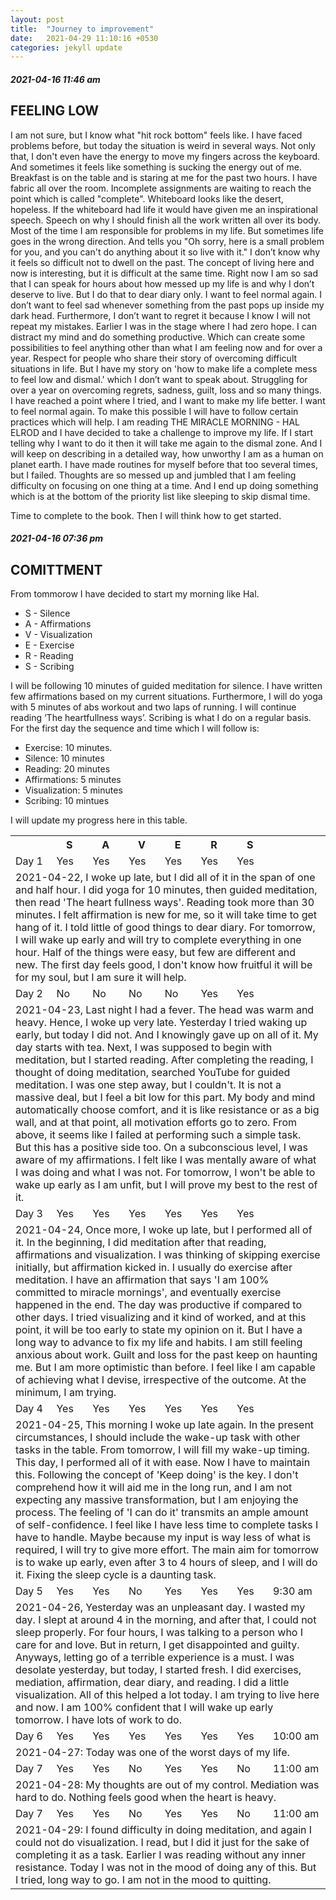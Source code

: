 ```yaml
---
layout: post
title:  "Journey to improvement"
date:   2021-04-29 11:10:16 +0530
categories: jekyll update
--- 
```

##### 2021-04-16 11:46 am
## FEELING LOW
I am not sure, but I know what "hit rock bottom" feels like. I have faced problems before, but today the situation is weird in several ways. Not only that, I don't even have the energy to move my fingers across the keyboard. And sometimes it feels like something is sucking the energy out of me. Breakfast is on the table and is staring at me for the past two hours. I have fabric all over the room. Incomplete assignments are waiting to reach the point which is called "complete". Whiteboard looks like the desert, hopeless. If the whiteboard had life it would have given me an inspirational speech. Speech on why I should finish all the work written all over its body. Most of the time I am responsible for problems in my life. But sometimes life goes in the wrong direction. And tells you "Oh sorry, here is a small problem for you, and you can't do anything about it so live with it."  I don’t know why it feels so difficult not to dwell on the past. The concept of living here and now is interesting, but it is difficult at the same time.  Right now I am so sad that I can speak for hours about how messed up my life is and why I don’t deserve to live. But I do that to dear diary only.  I want to feel normal again. I don’t want to feel sad whenever something from the past pops up inside my dark head. Furthermore, I don’t want to regret it because I know I will not repeat my mistakes. Earlier I was in the stage where I had zero hope. I can distract my mind and do something productive. Which can create some possibilities to feel anything other than what I am feeling now and for over a year.   Respect for people who share their story of overcoming difficult situations in life. But I have my story on 'how to make life a complete mess to feel low and dismal.' which I don’t want to speak about. Struggling for over a year on overcoming regrets, sadness, guilt, loss and so many things. I have reached a point where I tried, and I want to make my life better. I want to feel normal again. To make this possible I will have to follow certain practices which will help.   I am reading THE MIRACLE MORNING - HAL ELROD and I have decided to take a challenge to improve my life. If I start telling why I want to do it then it will take me again to the dismal zone. And I will keep on describing in a detailed way, how unworthy I am as a human on planet earth. I have made routines for myself before that too several times, but I failed. Thoughts are so messed up and jumbled that I am feeling difficulty on focusing on one thing at a time. And I end up doing something which is at the bottom of the priority list like sleeping to skip dismal time.

Time to complete to the book. Then I will think how to get started. 

##### 2021-04-16 07:36 pm

## COMITTMENT

From tommorow I have decided to start my morning like Hal. 
* S - Silence
* A - Affirmations
* V - Visualization
* E - Exercise
* R - Reading
* S - Scribing

I will be following 10 minutes of guided meditation for silence. I have written few affirmations based on my current situations. Furthermore, I will do yoga with 5 minutes of abs workout and two laps of running. I will continue reading ‘The heartfullness ways’. Scribing is what I do on a regular basis. For the first day the sequence and time which I will follow is:
* Exercise: 10 minutes. 
* Silence: 10 minutes
* Reading: 20 minutes
* Affirmations: 5 minutes
* Visualization: 5 minutes
* Scribing: 10 mintues

I will update my progress here in this table. 

<table>
  <tr>
    <th></th>
    <th>S</th>
    <th>A</th>
    <th>V</th>
    <th>E</th>
    <th>R</th>
    <th>S</th>
    <th></th>
  </tr>
  <tr>
    <td>Day 1</td>
    <td>Yes </td>
    <td>Yes </td>
    <td>Yes</td>
    <td>Yes</td>
    <td>Yes</td>
    <td>Yes</td>
  </tr>
  <tr>
    <td colspan="8">2021-04-22, I woke up late, but I did all of it in the span of one and half hour. I did yoga for 10 minutes, then guided meditation, then read 'The heart fullness ways'. Reading took more than 30 minutes. I felt affirmation is new for me, so it will take time to get hang of it. I told little of good things to dear diary. For tomorrow, I will wake up early and will try to complete everything in one hour. Half of the things were easy, but few are different and new. The first day feels good, I don't know how fruitful it will be for my soul, but I am sure it will help.</td>
  
  </tr>
 <tr>
    <td>Day 2</td>
    <td>No</td>
    <td>No</td>
    <td>No</td>
    <td>No</td>
    <td>Yes</td>
    <td>Yes</td>
  </tr>
  <tr>
    <td colspan="8">2021-04-23, Last night I had a fever. The head was warm and heavy. Hence, I woke up very late. Yesterday I tried waking up early, but today I did not. And I knowingly gave up on all of it. My day starts with tea. Next, I was supposed to begin with meditation, but I started reading. After completing the reading, I thought of doing meditation, searched YouTube for guided meditation. I was one step away, but I couldn't. It is not a massive deal, but I feel a bit low for this part. My body and mind automatically choose comfort, and it is like resistance or as a big wall, and at that point, all motivation efforts go to zero. From above, it seems like I failed at performing such a simple task. <br/>
But this has a positive side too. On a subconscious level, I was aware of my affirmations. I felt like I was mentally aware of what I was doing and what I was not. For tomorrow, I won't be able to wake up early as I am unfit, but I will prove my best to the rest of it.</td>
  
  </tr>
  <tr>
    <td>Day 3</td>
    <td>Yes</td>
    <td>Yes</td>
    <td>Yes</td>
    <td>Yes</td>
    <td>Yes</td>
    <td>Yes</td>
  </tr>
  <tr>
    <td colspan="8">2021-04-24, Once more, I woke up late, but I performed all of it. In the beginning, I did meditation after that reading, affirmations and visualization. I was thinking of skipping exercise initially, but affirmation kicked in. I usually do exercise after meditation. I have an affirmation that says 'I am 100% committed to miracle mornings', and eventually exercise happened in the end. The day was productive if compared to other days. I tried visualizing and it kind of worked, and at this point, it will be too early to state my opinion on it. But I have a long way to advance to fix my life and habits. I am still feeling anxious about work. Guilt and loss for the past keep on haunting me. But I am more optimistic than before. I feel like I am capable of achieving what I devise, irrespective of the outcome. At the minimum, I am trying.</td>
  
  </tr>
  <tr>
    <td>Day 4</td>
    <td>Yes</td>
    <td>Yes</td>
    <td>Yes</td>
    <td>Yes</td>
    <td>Yes</td>
    <td>Yes</td>
  </tr>
  <tr>
    <td colspan="8">2021-04-25, This morning I woke up late again. In the present circumstances, I should include the wake-up task with other tasks in the table. From tomorrow, I will fill my wake-up timing. This day, I performed all of it with ease. Now I have to maintain this. Following the concept of 'Keep doing' is the key. I don't comprehend how it will aid me in the long run, and I am not expecting any massive transformation, but I am enjoying the process. The feeling of 'I can do it' transmits an ample amount of self-confidence. I feel like I have less time to complete tasks I have to handle. Maybe because my input is way less of what is required, I will try to give more effort. The main aim for tomorrow is to wake up early, even after 3 to 4 hours of sleep, and I will do it. Fixing the sleep cycle is a daunting task.  </td>
   
  </tr>
  <tr>
    <td>Day 5</td>
    <td>Yes</td>
    <td>Yes</td>
    <td>No</td>
    <td>Yes</td>
    <td>Yes</td>
    <td>Yes</td>
    <td>9:30 am</td>
  </tr>
  <tr>
    <td colspan="8">2021-04-26, Yesterday was an unpleasant day. I wasted my day. I slept at around 4 in the morning, and after that, I could not sleep properly. For four hours, I was talking to a person who I care for and love. But in return, I get disappointed and guilty. Anyways, letting go of a terrible experience is a must. I was desolate yesterday, but today, I started fresh. I did exercises, mediation, affirmation, dear diary, and reading. I did a little visualization.  All of this helped a lot today. I am trying to live here and now. I am 100% confident that I will wake up early tomorrow. I have lots of work to do. </td>
  
  </tr>
   <tr>
    <td>Day 6</td>
    <td>Yes</td>
    <td>Yes</td>
    <td>Yes</td>
    <td>Yes</td>
    <td>Yes</td>
    <td>Yes</td>
    <td>10:00 am</td>
  </tr>
  <tr>
    <td colspan="8">2021-04-27: Today was one of the worst days of my life.</td>
  
  </tr>

  <tr>
    <td>Day 7</td>
    <td>Yes</td>
    <td>Yes</td>
    <td>No</td>
    <td>Yes</td>
    <td>Yes</td>
    <td>No</td>
    <td>11:00 am</td>
  </tr>
  <tr>
    <td colspan="8">2021-04-28: My thoughts are out of my control. Mediation was hard to do. Nothing feels good when the heart is heavy.</td>
  
  </tr>

  <tr>
    <td>Day 7</td>
    <td>Yes</td>
    <td>Yes</td>
    <td>No</td>
    <td>Yes</td>
    <td>Yes</td>
    <td>No</td>
    <td>11:00 am</td>
  </tr>
  <tr>
    <td colspan="8">2021-04-29: I found difficulty in doing meditation, and again I could not do visualization. I read, but I did it just for the sake of completing it as a task. Earlier I was reading without any inner resistance. Today I was not in the mood of doing any of this. But I tried, long way to go. I am not in the mood to quitting. </td>
  
  </tr>
</table>
